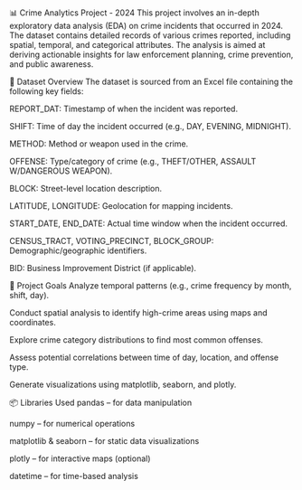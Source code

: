 📊 Crime Analytics Project - 2024
This project involves an in-depth exploratory data analysis (EDA) on crime incidents that occurred in 2024. The dataset contains detailed records of various crimes reported, including spatial, temporal, and categorical attributes. The analysis is aimed at deriving actionable insights for law enforcement planning, crime prevention, and public awareness.

📁 Dataset Overview
The dataset is sourced from an Excel file containing the following key fields:

REPORT_DAT: Timestamp of when the incident was reported.

SHIFT: Time of day the incident occurred (e.g., DAY, EVENING, MIDNIGHT).

METHOD: Method or weapon used in the crime.

OFFENSE: Type/category of crime (e.g., THEFT/OTHER, ASSAULT W/DANGEROUS WEAPON).

BLOCK: Street-level location description.

LATITUDE, LONGITUDE: Geolocation for mapping incidents.

START_DATE, END_DATE: Actual time window when the incident occurred.

CENSUS_TRACT, VOTING_PRECINCT, BLOCK_GROUP: Demographic/geographic identifiers.

BID: Business Improvement District (if applicable).

🧪 Project Goals
Analyze temporal patterns (e.g., crime frequency by month, shift, day).

Conduct spatial analysis to identify high-crime areas using maps and coordinates.

Explore crime category distributions to find most common offenses.

Assess potential correlations between time of day, location, and offense type.

Generate visualizations using matplotlib, seaborn, and plotly.

📦 Libraries Used
pandas – for data manipulation

numpy – for numerical operations

matplotlib & seaborn – for static data visualizations

plotly – for interactive maps (optional)

datetime – for time-based analysis


